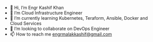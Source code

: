 - 👋 Hi, I’m Engr Kashif Khan
- 👀 I’m Cloud Infrastructure Engineer
- 🌱 I’m currently learning Kubernetes, Teraform, Ansible, Docker and Cloud Services
- 💞️ I’m looking to collaborate on DevOps Engineer 
- 📫 How to reach me engrmalakkashif@gmail.com

<!---
engrmalakkashif/engrmalakkashif is a ✨ special ✨ repository because its `README.md` (this file) appears on your GitHub profile.
You can click the Preview link to take a look at your changes.
--->
